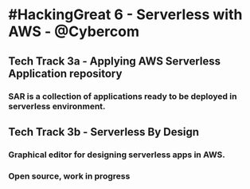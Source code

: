 # \#HackingGreat 6 - Serverless with AWS - @Cybercom

## Tech Track 3a - Applying AWS Serverless Application repository

### SAR is a collection of applications ready to be deployed in serverless environment.

## Tech Track 3b - Serverless By Design

### Graphical editor for designing serverless apps in AWS.
### Open source, work in progress